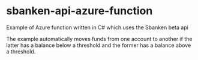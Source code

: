 # sbanken-api-azure-function
Example of Azure function written in C# which uses the Sbanken beta api

The example automatically moves funds from one account to another if the latter has a balance below a threshold and the former has a balance above a threshold.
